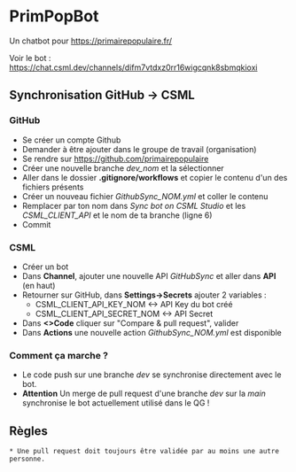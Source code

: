 # PrimPopBot

Un chatbot pour https://primairepopulaire.fr/ 

Voir le bot : https://chat.csml.dev/channels/difm7vtdxz0rr16wigcqnk8sbmqkioxi

## Synchronisation GitHub -> CSML

  ### GitHub
  
  * Se créer un compte Github
  * Demander à être ajouter dans le groupe de travail (organisation)
  * Se rendre sur https://github.com/primairepopulaire
  * Créer une nouvelle branche *dev_nom* et la sélectionner
  * Aller dans le dossier **.gitignore/workflows** et copier le contenu d'un des fichiers présents
  * Créer un nouveau fichier *GithubSync_NOM.yml* et coller le contenu
  * Remplacer par ton nom dans *Sync bot on CSML Studio* et les *CSML_CLIENT_API* et le nom de ta branche (ligne 6)
  * Commit

  ### CSML
  
  * Créer un bot
  * Dans **Channel**, ajouter une nouvelle API *GitHubSync* et aller dans **API** (en haut)
  * Retourner sur GitHub, dans **Settings->Secrets** ajouter 2 variables :
    * CSML_CLIENT_API_KEY_NOM <-> API Key du bot créé
    * CSML_CLIENT_API_SECRET_NOM <-> API Secret
  * Dans **<>Code** cliquer sur "Compare & pull request", valider
  * Dans **Actions** une nouvelle action *GithubSync_NOM.yml* est disponible

  ### Comment ça marche ?
  
  * Le code push sur une branche *dev* se synchronise directement avec le bot. 
  * **Attention** Un merge de pull request d'une branche *dev* sur la *main* synchronise le bot actuellement utilisé dans le QG ! 

## Règles

	* Une pull request doit toujours être validée par au moins une autre personne.
